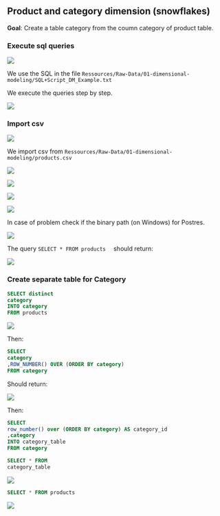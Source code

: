 

## Product and category dimension (snowflakes)

**Goal**: Create a table category from the coumn category of product table.

### Execute sql queries

![](_exercices_img/demo-01.png)

We use the SQL in the file `Ressources/Raw-Data/01-dimensional-modeling/SQL+Script_DM_Example.txt`

We execute the queries step by step.

![](_exercices_img/demo-02.png)

### Import csv

![](_exercices_img/demo-03.png)

We import csv from  `Ressources/Raw-Data/01-dimensional-modeling/products.csv`

![](_exercices_img/demo-04.png)

![](_exercices_img/demo-05.png)

![](_exercices_img/demo-06.png)

![](_exercices_img/demo-08.png)

In case of problem check if the binary path (on Windows) for Postres.

![](_exercices_img/demo-07.png)

The query `SELECT * FROM products  ` should return:

![](_exercices_img/demo-09.png)

### Create separate table for Category

```sql
SELECT distinct
category
INTO category
FROM products
```

![](_exercices_img/demo-10.png)

Then:

```sql
SELECT 
category 
,ROW_NUMBER() OVER (ORDER BY category)
FROM category
```

Should return:

![](_exercices_img/demo-11.png)

Then:

```sql
SELECT 
row_number() over (ORDER BY category) AS category_id
,category 
INTO category_table
FROM category
```



```sql
SELECT * FROM
category_table
```

![](_exercices_img/demo-12.png)

```sql
SELECT * FROM products
```

![](_exercices_img/demo-13.png)